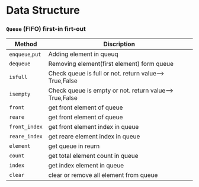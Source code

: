 
# Data Structure

### `Queue` (FIFO) first-in firt-out

|**Method**|**Discription**|
|--|--|
|`enqueue`,`put`|Adding element in queuq|
|   `dequeue `| Removing element(first element) form queue|
|   `isfull`| Check queue is full or not. return value--> True,False  |
|   `isempty`| Check queue is empty or not. return value--> True,False |
|   `front` | get front element of queue|
|   `reare`| get front element of queue|
|   `front_index`| get front element index in queue|
|   `reare_index`| get reare element index in queue|
|   `element`| get queue in reurn|
|   `count`| get total element count in queue|
|   `index`| get index element in queue|
|   `clear`| clear or remove all element from queue|



